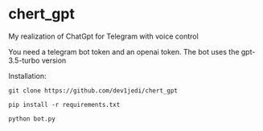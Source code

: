 # chert_gpt
My realization of ChatGpt for Telegram with voice control

You need a telegram bot token and an openai token. The bot uses the gpt-3.5-turbo version

Installation:

```
git clone https://github.com/dev1jedi/chert_gpt

pip install -r requirements.txt

python bot.py
```
